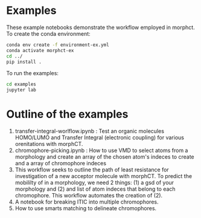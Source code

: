 # Examples

These example notebooks demonstrate the workflow employed in morphct.
To create the conda environment:
```bash
conda env create -f environment-ex.yml
conda activate morphct-ex
cd ../
pip install .
```

To run the examples:
```bash
cd examples
jupyter lab
```
# Outline of the examples

1. transfer-integral-worlflow.ipynb : Test an organic molecules HOMO/LUMO and Transfer Integral (electronic coupling) for various orenitations with morphCT.
2. chromophore-picking.ipynb : How to use VMD to select atoms from a morphology and create an array of the chosen atom's indeces to create and a array of chromophore indeces
3. This workflow seeks to outline the path of least resistance for investigation of a new acceptor molecule with morphCT. To predict the mobililty of in a morphology, we need 2 things: (1) a gsd of your morphology and (2) and list of atom indeces that belong to each chromophore. This workflow automates the creation of (2).
4. A notebook for breaking ITIC into multiple chromophores. 
5. How to use smarts matching to delineate chromophores. 
